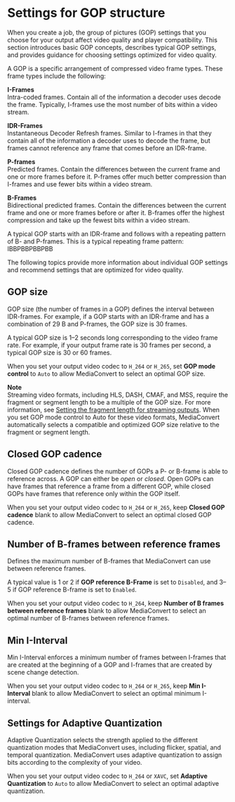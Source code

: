 # Settings for GOP structure<a name="gop-structure"></a>

When you create a job, the group of pictures \(GOP\) settings that you choose for your output affect video quality and player compatibility\. This section introduces basic GOP concepts, describes typical GOP settings, and provides guidance for choosing settings optimized for video quality\. 

A GOP is a specific arrangement of compressed video frame types\. These frame types include the following:

 **I\-Frames**   
Intra\-coded frames\. Contain all of the information a decoder uses decode the frame\. Typically, I\-frames use the most number of bits within a video stream\.

 **IDR\-Frames**   
Instantaneous Decoder Refresh frames\. Similar to I\-frames in that they contain all of the information a decoder uses to decode the frame, but frames cannot reference any frame that comes before an IDR\-frame\.

 **P\-frames**   
Predicted frames\. Contain the differences between the current frame and one or more frames before it\. P\-frames offer much better compression than I\-frames and use fewer bits within a video stream\.

 **B\-Frames**   
Bidirectional predicted frames\. Contain the differences between the current frame and one or more frames before or after it\. B\-frames offer the highest compression and take up the fewest bits within a video stream\.

A typical GOP starts with an IDR\-frame and follows with a repeating pattern of B\- and P\-frames\. This is a typical repeating frame pattern: IBBPBBPBBPBB

The following topics provide more information about individual GOP settings and recommend settings that are optimized for video quality\.

## GOP size<a name="gop-size-settings"></a>

GOP size \(the number of frames in a GOP\) defines the interval between IDR\-frames\. For example, if a GOP starts with an IDR\-frame and has a combination of 29 B and P\-frames, the GOP size is 30 frames\. 

A typical GOP size is 1–2 seconds long corresponding to the video frame rate\. For example, if your output frame rate is 30 frames per second, a typical GOP size is 30 or 60 frames\.

When you set your output video codec to `H_264` or `H_265`, set **GOP mode control** to `Auto` to allow MediaConvert to select an optimal GOP size\.

**Note**  
Streaming video formats, including HLS, DASH, CMAF, and MSS, require the fragment or segment length to be a multiple of the GOP size\. For more information, see [Setting the fragment length for streaming outputs](setting-the-fragment-length.md)\. When you set GOP mode control to Auto for these video formats, MediaConvert automatically selects a compatible and optimized GOP size relative to the fragment or segment length\.

## Closed GOP cadence<a name="closed-gop-cadence"></a>

Closed GOP cadence defines the number of GOPs a P\- or B\-frame is able to reference across\. A GOP can either be *open* or *closed*\. Open GOPs can have frames that reference a frame from a different GOP, while closed GOPs have frames that reference only within the GOP itself\. 

When you set your output video codec to `H_264` or `H_265`, keep **Closed GOP cadence** blank to allow MediaConvert to select an optimal closed GOP cadence\.

## Number of B\-frames between reference frames<a name="reference-frames"></a>

Defines the maximum number of B\-frames that MediaConvert can use between reference frames\.

A typical value is 1 or 2 if **GOP reference B\-Frame** is set to `Disabled`, and 3–5 if GOP reference B\-frame is set to `Enabled`\.

When you set your output video codec to `H_264`, keep **Number of B frames between reference frames** blank to allow MediaConvert to select an optimal number of B\-frames between reference frames\.

## Min I\-Interval<a name="min-i-interval"></a>

Min I\-Interval enforces a minimum number of frames between I\-frames that are created at the beginning of a GOP and I\-frames that are created by scene change detection\.

When you set your output video codec to `H_264` or `H_265`, keep **Min I\-Interval** blank to allow MediaConvert to select an optimal minimum I\-interval\.

## Settings for Adaptive Quantization<a name="adaptive-quantization"></a>

Adaptive Quantization selects the strength applied to the different quantization modes that MediaConvert uses, including flicker, spatial, and temporal quantization\. MediaConvert uses adaptive quantization to assign bits according to the complexity of your video\.

When you set your output video codec to `H_264` or `XAVC`, set **Adaptive Quantization** to `Auto` to allow MediaConvert to select an optimal adaptive quantization\.